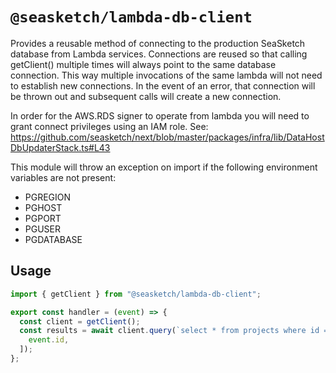 # `@seasketch/lambda-db-client`

Provides a reusable method of connecting to the production SeaSketch database
from Lambda services. Connections are reused so that calling getClient()
multiple times will always point to the same database connection. This way multiple invocations of the same lambda will not need to establish new connections. In the event of an error, that connection will be thrown out and subsequent calls will create a new connection.

In order for the AWS.RDS signer to operate from lambda you will need to grant
connect privileges using an IAM role. See:
https://github.com/seasketch/next/blob/master/packages/infra/lib/DataHostDbUpdaterStack.ts#L43

This module will throw an exception on import if the following environment
variables are not present:

- PGREGION
- PGHOST
- PGPORT
- PGUSER
- PGDATABASE

## Usage

```typescript
import { getClient } from "@seasketch/lambda-db-client";

export const handler = (event) => {
  const client = getClient();
  const results = await client.query(`select * from projects where id = $1`, [
    event.id,
  ]);
};
```
